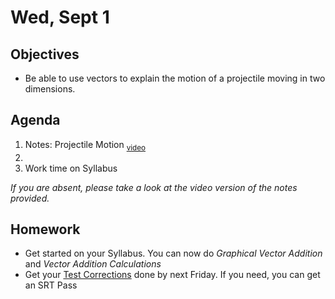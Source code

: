 Wed, Sept 1
=========  

Objectives
------------
- Be able to use vectors to explain the motion of a projectile moving in two dimensions.

Agenda  
---------  

1. Notes: Projectile Motion <sub>[video][notes]</sub>
2. 
3. Work time on Syllabus



*If you are absent, please take a look at the video version of the notes provided.*



Homework
-------------  

- Get started on your Syllabus.  You can now do *Graphical Vector Addition* and *Vector Addition Calculations*
- Get your [Test Corrections][correct] done by next Friday.  If you need, you can get an SRT Pass


[notes]: https://youtu.be/jdEYuQKZsxM
[correct]: https://avon.schoology.com/assignment/5144957009/
<!--stackedit_data:
eyJoaXN0b3J5IjpbMjA0Mjk3MDU2NSwtODg0OTkxMzQyLC0zND
g4NDIzOTMsLTk2OTM3NTkwNiwzODM1NjgwMjksLTExOTQwMzg2
NDcsNzcxMTA5MDE5LC0yMDk5Nzc1MjI1LC0xODQ3MDk1MjMwLD
E5NTkyMTcxNzMsNTc4ODUxMzM4LC0xOTc3NjAwNjQ1LC0xNDYx
NzIxNjQ3LC0xMjk2MTUxNTA4LC0xMTM5NzY1OTM2LDQ4NTUzMT
MyNywtMzgwMDMzOTksLTc4ODA2MjMsLTQ1MjcxOTEzNCwtODQ0
Mzg2NV19
-->